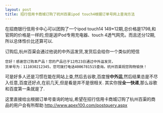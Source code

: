 ```yaml
---
layout: post
title: 招行信用卡商城订购了杭州百渠ipod touch4根据订单号网上查询方法
---
```


在招商银行信用卡中心可以团购了一个ipod touch14 149*12期,总价格是1798,和官网的价格是一样的,但是送IPod专用充电器、touch 4透气网壳。而且还分12期,所以总体性价比还算可以.

订购后,杭州百渠会通过他说的中外运发货,发货后会给你一个类似的短信

    您好！感谢您订购本产品！您的产品已于12月23日通过中外运发货，
    货单号为：111030212345，您可拨打电话4006781515查询。杭州百渠祝您购物愉快！ 

可是好多人还是习惯在能在网站上查,然后去谷歌,百度搜**中外运**,然后结果总是不尽入任意,百度还好点,在前几天,但是看是并不是很相关.
其实你搜**全一快递**,那么谷歌和百度第一条就是了.

这里直接给出根据订单号查询的地址,希望在招行信用卡商城订购了杭州百渠的商品的用户会有所帮助
<http://www.apex100.com/postquery.aspx>